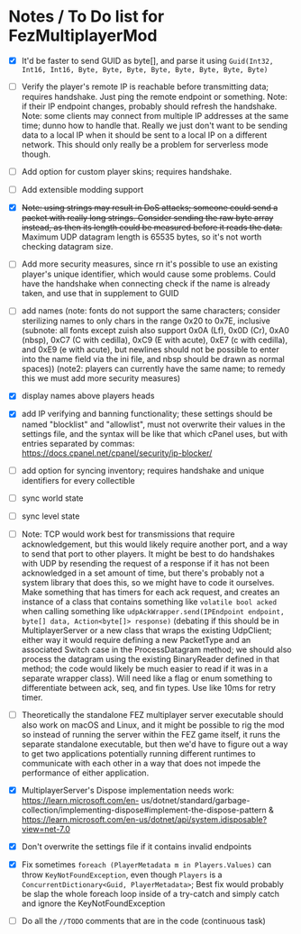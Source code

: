 
# Notes / To Do list for FezMultiplayerMod

- [x] It'd be faster to send GUID as byte[], and parse it using `Guid(Int32, Int16, Int16, Byte, Byte, Byte, Byte, Byte, Byte, Byte, Byte)`

- [ ] Verify the player's remote IP is reachable before transmitting data; requires handshake. Just ping the remote endpoint or something. Note: if their IP endpoint changes, probably should refresh the handshake. Note: some clients may connect from multiple IP addresses at the same time; dunno how to handle that. Really we just don't want to be sending data to a local IP when it should be sent to a local IP on a different network. This should only really be a problem for serverless mode though.

- [ ] Add option for custom player skins; requires handshake.

- [ ] Add extensible modding support 

- [x] ~~Note: using strings may result in DoS attacks; someone could send a packet with really long strings. Consider sending the raw byte array instead, as then its length could be measured before it reads the data.~~ Maximum UDP datagram length is 65535 bytes, so it's not worth checking datagram size.

- [ ] Add more security measures, since rn it's possible to use an existing player's unique identifier, which would cause some problems. Could have the handshake when connecting check if the name is already taken, and use that in supplement to GUID

- [ ] add names (note: fonts do not support the same characters; consider sterilizing names to only chars in the range 0x20 to 0x7E, inclusive (subnote: all fonts except zuish also support 0x0A (Lf), 0x0D (Cr), 0xA0 (nbsp), 0xC7 (C with cedilla), 0xC9 (E with acute), 0xE7 (c with cedilla), and 0xE9 (e with acute), but newlines should not be possible to enter into the name field via the ini file, and nbsp should be drawn as normal spaces)) (note2: players can currently have the same name; to remedy this we must add more security measures)

- [x] display names above players heads

- [x] add IP verifying and banning functionality; these settings should be named "blocklist" and "allowlist", must not overwrite their values in the settings file, and the syntax will be like that which cPanel uses, but with entries separated by commas: https://docs.cpanel.net/cpanel/security/ip-blocker/

- [ ] add option for syncing inventory; requires handshake and unique identifiers for every collectible

- [ ] sync world state

- [ ] sync level state

- [ ] Note: TCP would work best for transmissions that require acknowledgement, but this
would likely require another port, and a way to send that port to other players. It might be best to do handshakes with UDP by resending the request of a response if it has not been acknowledged in a set amount of time, but there's probably not a system library that does this, so we might have to code it ourselves. Make something that has timers for each ack request, and creates an instance of a class that contains something like `volatile bool acked` when calling something like `udpAckWrapper.send(IPEndpoint endpoint, byte[] data, Action<byte[]> response)` (debating if this should be in MultiplayerServer or a new class that wraps the existing UdpClient; either way it would require defining a new PacketType and an associated Switch case in the ProcessDatagram method; we should also process the datagram using the existing BinaryReader defined in that method; the code would likely be much easier to read if it was in a separate wrapper class). Will need like a flag or enum something to differentiate between ack, seq, and fin types. Use like 10ms for retry timer.

- [ ] Theoretically the standalone FEZ multiplayer server executable should also work on macOS and Linux, and it might be possible to rig the mod so instead of running the server within the FEZ game itself, it runs the separate standalone executable, but then we'd have to figure out a way to get two applications potentially running different runtimes to communicate with each other in a way that does not impede the performance of either application.

- [x] MultiplayerServer's Dispose implementation needs work: https://learn.microsoft.com/en- us/dotnet/standard/garbage-collection/implementing-dispose#implement-the-dispose-pattern & https://learn.microsoft.com/en-us/dotnet/api/system.idisposable?view=net-7.0

- [x] Don't overwrite the settings file if it contains invalid endpoints

- [x] Fix sometimes `foreach (PlayerMetadata m in Players.Values)` can throw `KeyNotFoundException`, even though `Players` is a `ConcurrentDictionary<Guid, PlayerMetadata>`; Best fix would probably be slap the whole foreach loop inside of a try-catch and simply catch and ignore the KeyNotFoundException

- [ ] Do all the `//TODO` comments that are in the code (continuous task)


